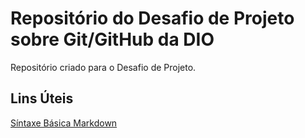 # Repositório do Desafio de Projeto sobre Git/GitHub da DIO
Repositório criado para o Desafio de Projeto.

## Lins Úteis
[Síntaxe Básica Markdown](https://www.markdownguide.org/basic-syntax/)
